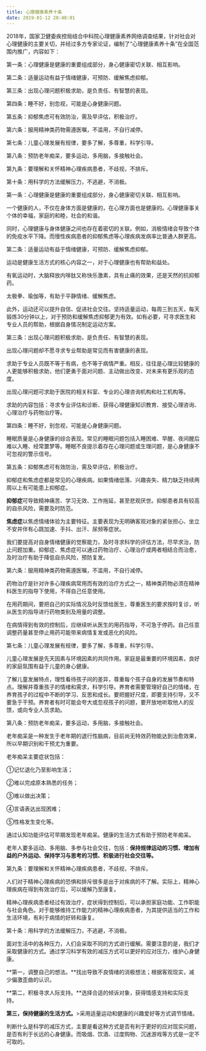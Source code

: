 ```yaml
---
title: 心理健康素养十条
date: 2019-01-12 20:48:01
---
```



2018年，国家卫健委疾控局结合中科院心理健康素养网络调查结果，针对社会对心理健康的主要关切，并经过多方专家论证，编制了“心理健康素养十条”在全国范围内推广，内容如下：

第一条：心理健康是健康的重要组成部分，身心健康密切关联、相互影响。

第二条：适量运动有益于情绪健康，可预防、缓解焦虑抑郁。

第三条：出现心理问题积极求助，是负责任、有智慧的表现。

第四条：睡不好，别忽视，可能是心身健康问题。

第五条：抑郁焦虑可有效防治，需及早评估，积极治疗。

第六条：服用精神类药物需遵医嘱，不滥用，不自行减停。

第七条：儿童心理发展有规律，要多了解，多尊重，科学引导。

第八条：预防老年痴呆，要多运动，多用脑，多接触社会。

第九条：要理解和关怀精神心理疾病患者，不歧视，不排斥。

第十条：用科学的方法缓解压力，不逃避，不消极。

第一条：心理健康是健康的重要组成部分，身心健康密切关联、相互影响。

一个健康的人，不仅在身体方面是健康的，在心理方面也是健康的。心理健康事关个体的幸福，家庭的和睦，社会的和谐。

同时，心理健康与身体健康之间也存在着密切的关联。例如，消极情绪会导致个体的免疫水平下降。而慢性疾病患者的抑郁焦虑等心理疾病发病率比普通人群更高。

第二条：适量运动有益于情绪健康，可预防、缓解焦虑抑郁。

运动是健康生活方式的核心内容之一，对于心理健康也有帮助和益处。

有氧运动时，大脑释放内啡肽又称快乐激素，具有止痛的效果，还是天然的抗抑郁药。

太极拳、瑜伽等，有助于平静情绪、缓解焦虑。

此外，运动还可以提升自信、促进社会交往。坚持适量运动，每周三到五天，每天锻炼30分钟以上，对于预防和缓解焦虑抑郁更为有效。如有必要，可寻求医生和专业人员的帮助，根据自身情况制定运动方案。

第三条：出现心理问题积极求助，是负责任、有智慧的表现。

出现心理问题却不愿寻求专业帮助是常见而有害健康的表现。

求助于专业人员既不等于有病，也不等于病情严重。相反，往往是心理比较健康的人更能够积极求助，他们更勇于面对问题、主动做出改变、对未来有更乐观的态度。

出现心理问题可求助于医院的相关科室、专业的心理咨询机构和社工机构等。

求助的内容包括：寻求专业评估和诊断、获得心理健康知识教育、接受心理咨询、心理治疗与药物治疗等。

第四条：睡不好，别忽视，可能是心身健康问题。

睡眠质量是心身健康的综合表现。常见的睡眠问题包括入睡困难、早醒、夜间醒后难以入睡、经常噩梦等。睡眠不良提示着存在心理问题或生理问题，是心身健康不可忽视的警示信号。

第五条：抑郁焦虑可有效防治，需及早评估，积极治疗。

抑郁症和焦虑症都是常见的心理疾病。如果情绪低落、兴趣丧失、精力缺乏持续两周以上有可能患上抑郁症。

**抑郁症**可导致精神痛苦、学习无效、工作拖延，甚至悲观厌世。抑郁患者具有较高的自杀风险，需要及时防范。

**焦虑症**以焦虑情绪体验为主要特征。主要表现为无明确客观对象的紧张担心、坐立不安并伴有心跳加速、手抖、出汗、尿频等症状。

我们要提高对自身情绪健康的觉察能力，及时寻求科学的评估方法，尽早求治，防止问题加重。抑郁症、焦虑症可以通过药物治疗、心理治疗或两者相结合而治愈，及时治疗有助于降低自杀风险，预防复发。

第六条：服用精神类药物需遵医嘱，不滥用，不自行减停。

药物治疗是针对许多心理疾病常用而有效的治疗方式之一，精神类药物必须在精神科医生的指导下使用，不得自己任意使用。

在用药期间，要把自己的实际情况及时反馈给医生，尊重医生的要求按时复诊，听从医生的指导进行药物类别及用量的调整。

在病情得到有效的控制后，应继续听从医生的用药指导，不可急于停药。自己任意调整药量甚至停止用药可能带来病情复发或恶化的风险。

第七条：儿童心理发展有规律，要多了解，多尊重，科学引导。

儿童心理发展是先天因素与环境因素的共同作用。家庭是最重要的环境因素，良好的家庭氛围有益于儿童的身心健康。

了解儿童发展特点，理性看待孩子间的差异，尊重每个孩子自身的发展节奏和特点。理解并尊重孩子的情绪和需求，科学引导。养育者需要管理好自己的情绪，在养育孩子的过程中不断的学习、反思和成长。要把握好尺度，即要支持引导，又不要急于干预。养育者有时可能会夸大或忽视孩子的问题，要开放地听取他人的反馈，或向专业人员求助。

第八条：预防老年痴呆，要多运动，多用脑，多接触社会。

老年痴呆是一种发生于老年期的退行性脑病，目前尚无特效药物能达到治愈效果，所以早期识别和干预尤为重要。

老年痴呆主要症状包括：

①记忆退化乃至影响生活；

②难以完成原本熟悉的任务；

③难以做出决策；

④言语表达出现困难；

⑤性格发生变化等。

通过认知功能评估可早期发现老年痴呆。健康的生活方式有助于预防老年痴呆。

老年人要多运动、多用脑、多参与社会交往，包括：**保持规律运动的习惯、增加有益的户外运动、保持学习与思考的习惯、积极进行社会交往等。**

第九条：要理解和关怀精神心理疾病患者，不歧视，不排斥。

人们对于精神心理疾病的恐惧和排斥很多是出于对疾病的不了解。实际上，精神心理疾病在得到有效治疗后，可以缓解乃至康复。

精神心理疾病患者经过有效治疗，症状得到控制后，可以承担家庭功能、工作职能与社会角色。对于能够维持工作能力的精神心理疾病患者，为其提供适当的工作和生活环境，有利于病情的好转和康复。

第十条：用科学的方法缓解压力，不逃避，不消极。

面对生活中的各种压力，人们会采取不同的方式进行缓解。需要注意的是，我们才采取健康的方式。通过学习科学有效的减压方式可以更好的应对压力，维护心身健康。

**第一，调整自己的想法。**找出导致不良情绪的消极想法；根据客观现实，减少偏激歪曲的认识。

**第二，积极寻求人际支持。**选择合适的倾诉对象，获得情感支持和实际支持。

**第三，保持健康的生活方式。**\>采用适量运动和健康的兴趣爱好等方式调节情绪。

判断什么是科学的减压方式，主要是看这种方式是否有利于更好的应对现实问题，是否有利于长远的心身健康。而吸烟、饮酒、过度购物、沉迷游戏等方式是一定不可取的。

